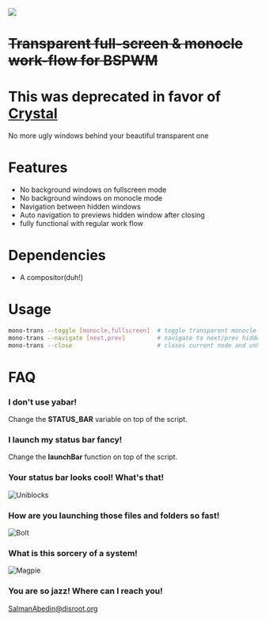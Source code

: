 ![](preview/preview.gif)

# ~~Transparent full-screen & monocle work-flow for BSPWM~~

# This was deprecated in favor of [Crystal](https://github.com/salman-abedin/crystal)

No more ugly windows behind your beautiful transparent one

# Features

-  No background windows on fullscreen mode
-  No background windows on monocle mode
-  Navigation between hidden windows
-  Auto navigation to previews hidden window after closing
-  fully functional with regular work flow

# Dependencies

-  A compositor(duh!)

# Usage

```sh
mono-trans --toggle [monocle,fullscreen]  # toggle transparent monocle
mono-trans --navigate [next,prev]         # navigate to next/prev hidden nodes
mono-trans --close                        # closes current node and unhides the previous one
```

# FAQ

### I don't use yabar!

Change the **STATUS_BAR** variable on top of the script.

### I launch my status bar fancy!

Change the **launchBar** function on top of the script.

### Your status bar looks cool! What's that!

![Uniblocks](https://github.com/salman-abedin/uniblocks)

### How are you launching those files and folders so fast!

![Bolt](https://github.com/salman-abedin/bolt)

### What is this sorcery of a system!

![Magpie](https://github.com/salman-abedin/magpie)

### You are so jazz! Where can I reach you!

SalmanAbedin@disroot.org
